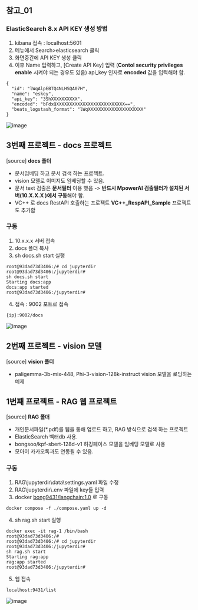 ## 참고_01
### ElasticSearch 8.x API KEY 생성 방법

1) kibana 접속 : localhost:5601
2) 메뉴에서 Search>elasticsearch 클릭
3) 화면중간에 API KEY 생성 클릭 
4) 이후 Name 입력하고, [Create API Key] 입력 (**Contol security privileges enable** 시켜야 되는 경우도 있음)
   api_key 인자로 **encoded** 값을 입력해야 함.
```
{
  "id": "lWqAlpEBTQ4NLHSQA07H",
  "name": "eskey",
  "api_key": "3ShXXXXXXXXXX",
  "encoded": "bFdxQXXXXXXXXXXXXXXXXXXXXXXXXXX==",
  "beats_logstash_format": "lWqXXXXXXXXXXXXXXXXXXXXX"
}
```
![image](https://github.com/user-attachments/assets/76b2e071-0d16-4077-b034-409217fca6b8)


## 3번째 프로젝트 - docs 프로젝트
[source] **docs 폴더**
- 문서임베딩 하고 문서 검색 하는 프로젝트.
- vision 모델로 이미지도 임베딩할 수 있음.
- 문서 text 검출은 **문서필터** 이용 했음 -> **반드시 MpowerAI 검출필터가 설치된 서버(10.X.X.X )에서 구동**해야 함.
- VC++ 로 docs RestAPI 호출하는 프로젝트 **VC++_RespAPI_Sample** 프로젝트도 추가함
### 구동
1. 10.x.x.x 서버 접속
2. docs 폴더 복사
3. sh docs.sh start 실행
```
root@93dad73d3406:/# cd jupyterdir
root@93dad73d3406:/jupyterdir#
sh docs.sh start
Starting docs:app
docs:app started
root@93dad73d3406:/jupyterdir#
```
4. 접속 : 9002 포트로 접속
```
{ip}:9002/docs
```

![image](https://github.com/user-attachments/assets/df4af48f-b2e2-414e-b380-909323b66572)



## 2번째 프로젝트 - vision 모델
[source] **vision 폴더**
- paligemma-3b-mix-448, Phi-3-vision-128k-instruct vision 모델을 로딩하는 예제
  
## 1번째 프로젝트 - RAG 웹 프로젝트
[source] **RAG 폴더**
- 개인문서파일(*.pdf)를 웹을 통해 업로드 하고, RAG 방식으로 검색 하는 프로젝트
- ElasticSearch 벡터db 사용.
- bongsoo/kpf-sbert-128d-v1 허깅페이스 모델을 임베딩 모델로 사용
- 모아이 카카오톡과도 연동될 수 있음.

### 구동
1. RAG\jupyterdir\data\settings.yaml 파일 수정
2. RAG\jupyterdir\\.env 파일에 key들 입력
3. docker [bong9431/langchain:1.0](https://hub.docker.com/repository/docker/bong9431/langchain/general) 로 구동
```
docker compose -f ./compose.yaml up -d
```
4. sh rag.sh start 실행
```
docker exec -it rag-1 /bin/bash
root@93dad73d3406:/#
root@93dad73d3406:/# cd jupyterdir
root@93dad73d3406:/jupyterdir#
sh rag.sh start
Starting rag:app
rag:app started
root@93dad73d3406:/jupyterdir#
```
5. 웹 접속
```
localhost:9431/list
```
![image](https://github.com/kobongsoo/project/assets/93692701/239c9d08-12db-4ed9-b71f-409f46e229ae)
